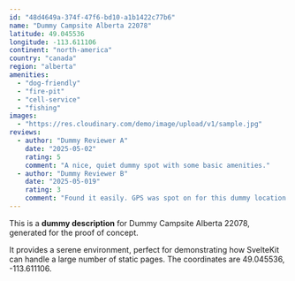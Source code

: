 ```yaml
---
id: "48d4649a-374f-47f6-bd10-a1b1422c77b6"
name: "Dummy Campsite Alberta 22078"
latitude: 49.045536
longitude: -113.611106
continent: "north-america"
country: "canada"
region: "alberta"
amenities:
  - "dog-friendly"
  - "fire-pit"
  - "cell-service"
  - "fishing"
images:
  - "https://res.cloudinary.com/demo/image/upload/v1/sample.jpg"
reviews:
  - author: "Dummy Reviewer A"
    date: "2025-05-02"
    rating: 5
    comment: "A nice, quiet dummy spot with some basic amenities."
  - author: "Dummy Reviewer B"
    date: "2025-05-019"
    rating: 3
    comment: "Found it easily. GPS was spot on for this dummy location."
---
```


This is a **dummy description** for Dummy Campsite Alberta 22078, generated for the proof of concept.

It provides a serene environment, perfect for demonstrating how SvelteKit can handle a large number of static pages. The coordinates are 49.045536, -113.611106.
